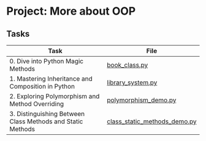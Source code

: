 # Project: More about OOP

## Tasks

| Task | File |
| ---- | ---- |
| 0. Dive into Python Magic Methods | [book_class.py](./book_class.py) |
| 1. Mastering Inheritance and Composition in Python | [library_system.py](./library_system.py) |
| 2. Exploring Polymorphism and Method Overriding | [polymorphism_demo.py](./polymorphism_demo.py) |
| 3. Distinguishing Between Class Methods and Static Methods | [class_static_methods_demo.py](./class_static_methods_demo.py) |
